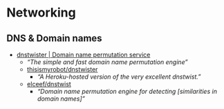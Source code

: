# Networking

## DNS & Domain names

- [dnstwister | Domain name permutation service](https://dnstwister.report/)
  - _“The simple and fast domain name permutation engine”_
  - [thisismyrobot/dnstwister](https://github.com/thisismyrobot/dnstwister)
    - _“A Heroku-hosted version of the very excellent dnstwist.”_
  - [elceef/dnstwist](https://github.com/elceef/dnstwist)
    - _“Domain name permutation engine for detecting [similarities in domain names]”_
